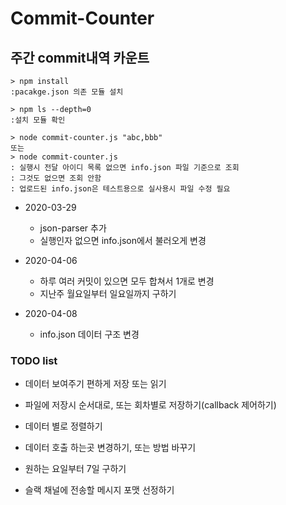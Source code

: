 # Commit-Counter

## 주간 commit내역 카운트
```terminal
> npm install 
:pacakge.json 의존 모듈 설치

> npm ls --depth=0
:설치 모듈 확인

> node commit-counter.js "abc,bbb"
또는
> node commit-counter.js
: 실행시 전달 아이디 목록 없으면 info.json 파일 기준으로 조회
: 그것도 없으면 조회 안함
: 업로드된 info.json은 테스트용으로 실사용시 파일 수정 필요
```

- 2020-03-29
    - json-parser 추가
    - 실행인자 없으면 info.json에서 불러오게 변경

- 2020-04-06
    - 하루 여러 커밋이 있으면 모두 합쳐서 1개로 변경
    - 지난주 월요일부터 일요일까지 구하기

- 2020-04-08
    - info.json 데이터 구조 변경

### TODO list
- 데이터 보여주기 편하게 저장 또는 읽기

- 파일에 저장시 순서대로, 또는 회차별로 저장하기(callback 제어하기) 
- 데이터 별로 정렬하기
- 데이터 호출 하는곳 변경하기, 또는 방법 바꾸기
- 원하는 요일부터 7일 구하기
- 슬랙 채널에 전송할 메시지 포맷 선정하기